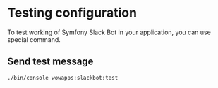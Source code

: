 # Testing configuration

To test working of Symfony Slack Bot in your application, you can use special command.

## Send test message

```bash
./bin/console wowapps:slackbot:test
```
